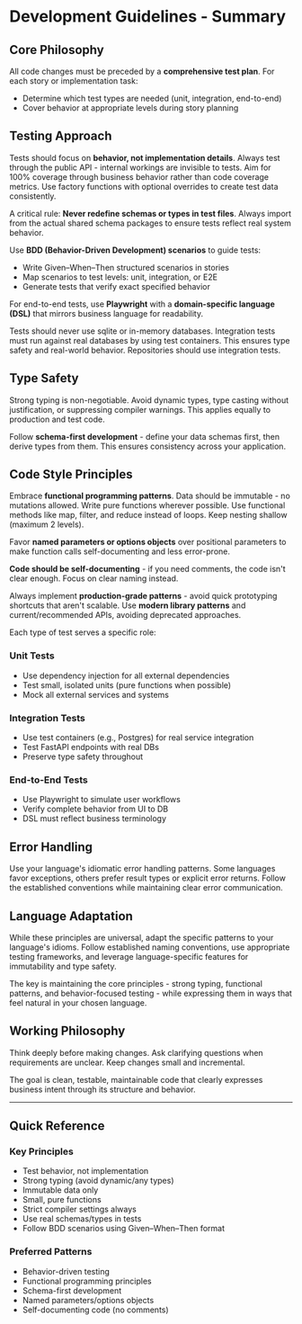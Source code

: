 # Development Guidelines - Summary

## Core Philosophy

All code changes must be preceded by a **comprehensive test plan**. For each story or implementation task:
- Determine which test types are needed (unit, integration, end-to-end)
- Cover behavior at appropriate levels during story planning

## Testing Approach

Tests should focus on **behavior, not implementation details**. Always test through the public API - internal workings are invisible to tests. Aim for 100% coverage through business behavior rather than code coverage metrics. Use factory functions with optional overrides to create test data consistently.

A critical rule: **Never redefine schemas or types in test files**. Always import from the actual shared schema packages to ensure tests reflect real system behavior.

Use **BDD (Behavior-Driven Development) scenarios** to guide tests:
- Write Given–When–Then structured scenarios in stories
- Map scenarios to test levels: unit, integration, or E2E
- Generate tests that verify exact specified behavior

For end-to-end tests, use **Playwright** with a **domain-specific language (DSL)** that mirrors business language for readability.

Tests should never use sqlite or in-memory databases. Integration tests must run against real databases by using test containers. This ensures type safety and real-world behavior.
Repositories should use integration tests.

## Type Safety

Strong typing is non-negotiable. Avoid dynamic types, type casting without justification, or suppressing compiler warnings. This applies equally to production and test code. 

Follow **schema-first development** - define your data schemas first, then derive types from them. This ensures consistency across your application.

## Code Style Principles

Embrace **functional programming patterns**. Data should be immutable - no mutations allowed. Write pure functions wherever possible. Use functional methods like map, filter, and reduce instead of loops. Keep nesting shallow (maximum 2 levels).

Favor **named parameters or options objects** over positional parameters to make function calls self-documenting and less error-prone.

**Code should be self-documenting** - if you need comments, the code isn't clear enough. Focus on clear naming instead.

Always implement **production-grade patterns** - avoid quick prototyping shortcuts that aren't scalable. Use **modern library patterns** and current/recommended APIs, avoiding deprecated approaches.

Each type of test serves a specific role:

### Unit Tests
- Use dependency injection for all external dependencies
- Test small, isolated units (pure functions when possible)
- Mock all external services and systems

### Integration Tests
- Use test containers (e.g., Postgres) for real service integration
- Test FastAPI endpoints with real DBs
- Preserve type safety throughout

### End-to-End Tests
- Use Playwright to simulate user workflows
- Verify complete behavior from UI to DB
- DSL must reflect business terminology

## Error Handling

Use your language's idiomatic error handling patterns. Some languages favor exceptions, others prefer result types or explicit error returns. Follow the established conventions while maintaining clear error communication.

## Language Adaptation

While these principles are universal, adapt the specific patterns to your language's idioms. Follow established naming conventions, use appropriate testing frameworks, and leverage language-specific features for immutability and type safety.

The key is maintaining the core principles - strong typing, functional patterns, and behavior-focused testing - while expressing them in ways that feel natural in your chosen language.

## Working Philosophy

Think deeply before making changes. Ask clarifying questions when requirements are unclear. Keep changes small and incremental. 

The goal is clean, testable, maintainable code that clearly expresses business intent through its structure and behavior.

---

## Quick Reference

### Key Principles
- Test behavior, not implementation
- Strong typing (avoid dynamic/any types)
- Immutable data only
- Small, pure functions
- Strict compiler settings always
- Use real schemas/types in tests
- Follow BDD scenarios using Given–When–Then format

### Preferred Patterns
- Behavior-driven testing
- Functional programming principles
- Schema-first development
- Named parameters/options objects
- Self-documenting code (no comments)
